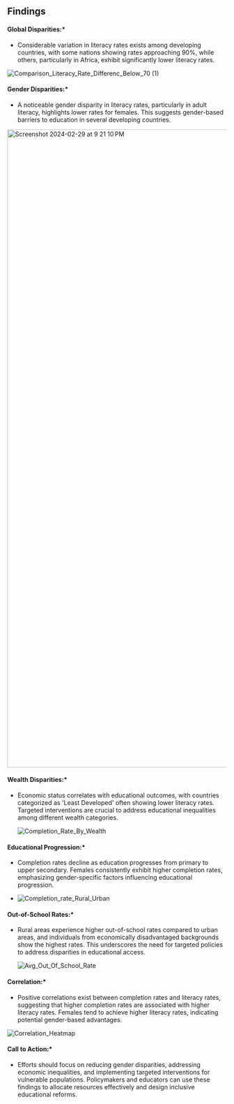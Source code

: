 ## Findings



#### Global Disparities:\*

- Considerable variation in literacy rates exists among developing countries, with some nations showing rates approaching 90%, while others, particularly in Africa, exhibit significantly lower literacy rates.
  
![Comparison_Literacy_Rate_Differenc_Below_70 (1)](https://github.com/MIT-Emerging-Talent/2024-group-05-08-cdsp/assets/85621380/71f4fd20-ff10-441d-89bc-82503d1b9f6a)


#### Gender Disparities:\*

- A noticeable gender disparity in literacy rates, particularly in adult literacy, highlights lower rates for females. This suggests gender-based barriers to education in several developing countries.

<img width="1461" alt="Screenshot 2024-02-29 at 9 21 10 PM" src="https://github.com/MIT-Emerging-Talent/2024-group-05-08-cdsp/assets/85621380/cfd517a6-b7ca-465c-be15-881576b1c68e">

#### Wealth Disparities:\*

- Economic status correlates with educational outcomes, with countries categorized as 'Least Developed' often showing lower literacy rates. Targeted interventions are crucial to address educational inequalities among different wealth categories.
  
  ![Completion_Rate_By_Wealth](https://github.com/MIT-Emerging-Talent/2024-group-05-08-cdsp/assets/85621380/9e4c5f2f-cfc8-43bb-8926-4294c41c4052)

#### Educational Progression:\*

- Completion rates decline as education progresses from primary to upper secondary. Females consistently exhibit higher completion rates, emphasizing gender-specific factors influencing educational progression.
  
- ![Completion_rate_Rural_Urban](https://github.com/MIT-Emerging-Talent/2024-group-05-08-cdsp/assets/85621380/8e8a0139-7bc8-472b-a427-285bbfdf69a2)


#### Out-of-School Rates:\*

- Rural areas experience higher out-of-school rates compared to urban areas, and individuals from economically disadvantaged backgrounds show the highest rates. This underscores the need for targeted policies to address disparities in educational access.
  
  ![Avg_Out_Of_School_Rate](https://github.com/MIT-Emerging-Talent/2024-group-05-08-cdsp/assets/85621380/7b0b6d46-c7f9-463b-be54-99e3431d0b2f)

#### Correlation:\*

- Positive correlations exist between completion rates and literacy rates, suggesting that higher completion rates are associated with higher literacy rates. Females tend to achieve higher literacy rates, indicating potential gender-based advantages.

 ![Correlation_Heatmap](https://github.com/MIT-Emerging-Talent/2024-group-05-08-cdsp/assets/85621380/39ab1894-bed8-421f-ae81-d133b39b0ecd)


#### Call to Action:\*

- Efforts should focus on reducing gender disparities, addressing economic inequalities, and implementing targeted interventions for vulnerable populations. Policymakers and educators can use these findings to allocate resources effectively and design inclusive educational reforms.
